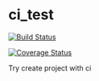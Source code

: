 # ci_test

[![Build Status](https://travis-ci.org/KappaTych/ci_test.svg?branch=master)](https://travis-ci.org/KappaTych/ci_test)

[![Coverage Status](https://coveralls.io/repos/github/KappaTych/ci_test/badge.svg?branch=master)](https://coveralls.io/github/KappaTych/ci_test?branch=master)

Try create project with ci
